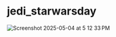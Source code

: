 # jedi_starwarsday
![Screenshot 2025-05-04 at 5 12 33 PM](https://github.com/user-attachments/assets/8dd3cba8-a497-4185-a483-f17c7d0f5f69)
